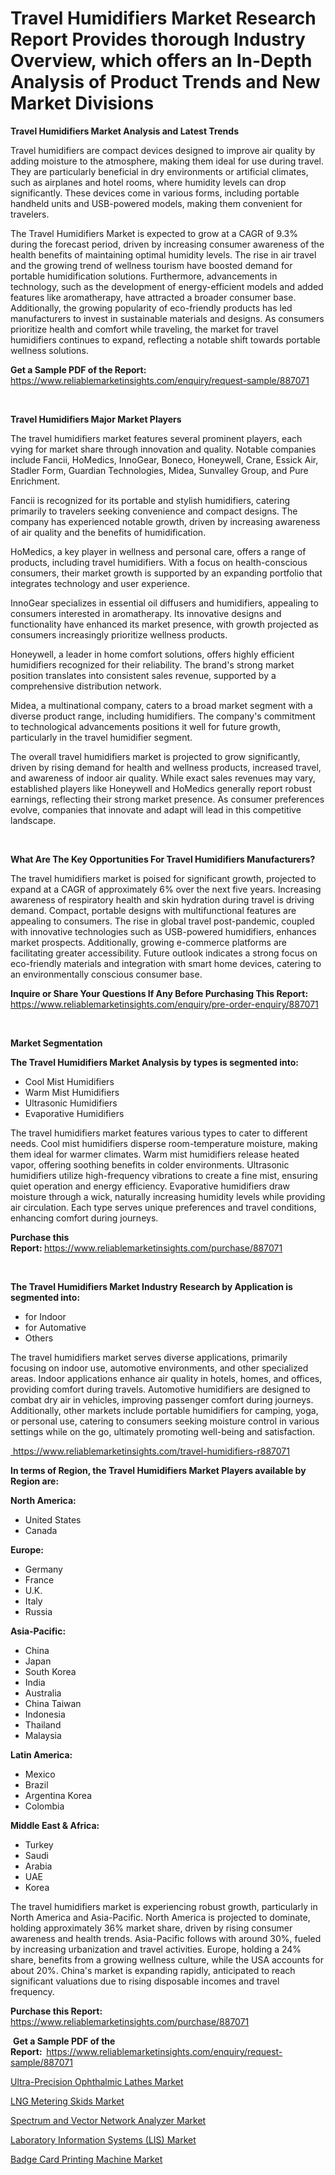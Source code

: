 <p><h1>Travel Humidifiers Market Research Report Provides thorough Industry Overview, which offers an In-Depth Analysis of Product Trends and New Market Divisions</h1></p><p><strong>Travel Humidifiers Market Analysis and Latest Trends</strong></p>
<p><p>Travel humidifiers are compact devices designed to improve air quality by adding moisture to the atmosphere, making them ideal for use during travel. They are particularly beneficial in dry environments or artificial climates, such as airplanes and hotel rooms, where humidity levels can drop significantly. These devices come in various forms, including portable handheld units and USB-powered models, making them convenient for travelers.</p><p>The Travel Humidifiers Market is expected to grow at a CAGR of 9.3% during the forecast period, driven by increasing consumer awareness of the health benefits of maintaining optimal humidity levels. The rise in air travel and the growing trend of wellness tourism have boosted demand for portable humidification solutions. Furthermore, advancements in technology, such as the development of energy-efficient models and added features like aromatherapy, have attracted a broader consumer base. Additionally, the growing popularity of eco-friendly products has led manufacturers to invest in sustainable materials and designs. As consumers prioritize health and comfort while traveling, the market for travel humidifiers continues to expand, reflecting a notable shift towards portable wellness solutions.</p></p>
<p><strong>Get a Sample PDF of the Report:&nbsp;</strong> <a href="https://www.reliablemarketinsights.com/enquiry/request-sample/887071?utm_campaign=3209&utm_medium=2&utm_source=Github&utm_content=ia&utm_term=04042025&utm_id=travel-humidifiers">https://www.reliablemarketinsights.com/enquiry/request-sample/887071</a></p>
<p>&nbsp;</p>
<p><strong>Travel Humidifiers Major Market Players</strong></p>
<p><p>The travel humidifiers market features several prominent players, each vying for market share through innovation and quality. Notable companies include Fancii, HoMedics, InnoGear, Boneco, Honeywell, Crane, Essick Air, Stadler Form, Guardian Technologies, Midea, Sunvalley Group, and Pure Enrichment.</p><p>Fancii is recognized for its portable and stylish humidifiers, catering primarily to travelers seeking convenience and compact designs. The company has experienced notable growth, driven by increasing awareness of air quality and the benefits of humidification.</p><p>HoMedics, a key player in wellness and personal care, offers a range of products, including travel humidifiers. With a focus on health-conscious consumers, their market growth is supported by an expanding portfolio that integrates technology and user experience.</p><p>InnoGear specializes in essential oil diffusers and humidifiers, appealing to consumers interested in aromatherapy. Its innovative designs and functionality have enhanced its market presence, with growth projected as consumers increasingly prioritize wellness products.</p><p>Honeywell, a leader in home comfort solutions, offers highly efficient humidifiers recognized for their reliability. The brand's strong market position translates into consistent sales revenue, supported by a comprehensive distribution network.</p><p>Midea, a multinational company, caters to a broad market segment with a diverse product range, including humidifiers. The company's commitment to technological advancements positions it well for future growth, particularly in the travel humidifier segment.</p><p>The overall travel humidifiers market is projected to grow significantly, driven by rising demand for health and wellness products, increased travel, and awareness of indoor air quality. While exact sales revenues may vary, established players like Honeywell and HoMedics generally report robust earnings, reflecting their strong market presence. As consumer preferences evolve, companies that innovate and adapt will lead in this competitive landscape.</p></p>
<p>&nbsp;</p>
<p><strong>What Are The Key Opportunities For Travel Humidifiers Manufacturers?</strong></p>
<p><p>The travel humidifiers market is poised for significant growth, projected to expand at a CAGR of approximately 6% over the next five years. Increasing awareness of respiratory health and skin hydration during travel is driving demand. Compact, portable designs with multifunctional features are appealing to consumers. The rise in global travel post-pandemic, coupled with innovative technologies such as USB-powered humidifiers, enhances market prospects. Additionally, growing e-commerce platforms are facilitating greater accessibility. Future outlook indicates a strong focus on eco-friendly materials and integration with smart home devices, catering to an environmentally conscious consumer base.</p></p>
<p><strong>Inquire or Share Your Questions If Any Before Purchasing This Report:</strong> <a href="https://www.reliablemarketinsights.com/enquiry/pre-order-enquiry/887071?utm_campaign=3209&utm_medium=2&utm_source=Github&utm_content=ia&utm_term=04042025&utm_id=travel-humidifiers">https://www.reliablemarketinsights.com/enquiry/pre-order-enquiry/887071</a></p>
<p>&nbsp;</p>
<p><strong>Market Segmentation</strong></p>
<p><strong>The Travel Humidifiers Market Analysis by types is segmented into:</strong></p>
<p><ul><li>Cool Mist Humidifiers</li><li>Warm Mist Humidifiers</li><li>Ultrasonic Humidifiers</li><li>Evaporative Humidifiers</li></ul></p>
<p><p>The travel humidifiers market features various types to cater to different needs. Cool mist humidifiers disperse room-temperature moisture, making them ideal for warmer climates. Warm mist humidifiers release heated vapor, offering soothing benefits in colder environments. Ultrasonic humidifiers utilize high-frequency vibrations to create a fine mist, ensuring quiet operation and energy efficiency. Evaporative humidifiers draw moisture through a wick, naturally increasing humidity levels while providing air circulation. Each type serves unique preferences and travel conditions, enhancing comfort during journeys.</p></p>
<p><strong>Purchase this Report:&nbsp;</strong><a href="https://www.reliablemarketinsights.com/purchase/887071?utm_campaign=3209&utm_medium=2&utm_source=Github&utm_content=ia&utm_term=04042025&utm_id=travel-humidifiers">https://www.reliablemarketinsights.com/purchase/887071</a></p>
<p>&nbsp;</p>
<p><strong>The Travel Humidifiers Market Industry Research by Application is segmented into:</strong></p>
<p><ul><li>for Indoor</li><li>for Automative</li><li>Others</li></ul></p>
<p><p>The travel humidifiers market serves diverse applications, primarily focusing on indoor use, automotive environments, and other specialized areas. Indoor applications enhance air quality in hotels, homes, and offices, providing comfort during travels. Automotive humidifiers are designed to combat dry air in vehicles, improving passenger comfort during journeys. Additionally, other markets include portable humidifiers for camping, yoga, or personal use, catering to consumers seeking moisture control in various settings while on the go, ultimately promoting well-being and satisfaction.</p></p>
<p><a href="https://www.reliablemarketinsights.com/travel-humidifiers-r887071?utm_campaign=3209&utm_medium=2&utm_source=Github&utm_content=ia&utm_term=04042025&utm_id=travel-humidifiers">&nbsp;https://www.reliablemarketinsights.com/travel-humidifiers-r887071</a></p>
<p><strong>In terms of Region, the Travel Humidifiers Market Players available by Region are:</strong></p>
<p>
    <p> <strong> North America: </strong>
        <ul>
            <li>United States</li>
            <li>Canada</li>
        </ul>
        </p> 
    <p> <strong> Europe: </strong>
        <ul>
            <li>Germany</li>
            <li>France</li>
            <li>U.K.</li>
            <li>Italy</li>
            <li>Russia</li>
        </ul>
        </p> 
    <p> <strong> Asia-Pacific: </strong>
        <ul>
            <li>China</li>
            <li>Japan</li>
            <li>South Korea</li>
            <li>India</li>
            <li>Australia</li>
            <li>China Taiwan</li>
            <li>Indonesia</li>
            <li>Thailand</li>
            <li>Malaysia</li>
        </ul>
        </p> 
    <p> <strong> Latin America: </strong>
        <ul>
            <li>Mexico</li>
            <li>Brazil</li>
            <li>Argentina Korea</li>
            <li>Colombia</li>
        </ul>
        </p> 
    <p> <strong> Middle East & Africa: </strong>
        <ul>
            <li>Turkey</li>
            <li>Saudi</li>
            <li>Arabia</li>
            <li>UAE</li>
            <li>Korea</li>
        </ul>
    </p>
    </p>
<p><p>The travel humidifiers market is experiencing robust growth, particularly in North America and Asia-Pacific. North America is projected to dominate, holding approximately 36% market share, driven by rising consumer awareness and health trends. Asia-Pacific follows with around 30%, fueled by increasing urbanization and travel activities. Europe, holding a 24% share, benefits from a growing wellness culture, while the USA accounts for about 20%. China's market is expanding rapidly, anticipated to reach significant valuations due to rising disposable incomes and travel frequency.</p></p>
<p><strong>Purchase this Report: </strong><a href="https://www.reliablemarketinsights.com/purchase/887071?utm_campaign=3209&utm_medium=2&utm_source=Github&utm_content=ia&utm_term=04042025&utm_id=travel-humidifiers">https://www.reliablemarketinsights.com/purchase/887071</a></p>
<p>&nbsp;<strong>Get a Sample PDF of the Report:&nbsp;&nbsp;</strong><a href="https://www.reliablemarketinsights.com/enquiry/request-sample/887071?utm_campaign=3209&utm_medium=2&utm_source=Github&utm_content=ia&utm_term=04042025&utm_id=travel-humidifiers">https://www.reliablemarketinsights.com/enquiry/request-sample/887071</a></p>
<p><strong></strong></p>
<p><p><a href="https://www.linkedin.com/pulse/rising-ultra-precision-ophthalmic-lathes-market-key-drivers-c8gje?utm_campaign=3209&utm_medium=2&utm_source=Github&utm_content=ia&utm_term=04042025&utm_id=travel-humidifiers">Ultra-Precision Ophthalmic Lathes Market</a></p><p><a href="https://www.linkedin.com/pulse/lng-metering-skids-market-trends-focusing-insight-forecast-x4b6e?utm_campaign=3209&utm_medium=2&utm_source=Github&utm_content=ia&utm_term=04042025&utm_id=travel-humidifiers">LNG Metering Skids Market</a></p><p><a href="https://www.linkedin.com/pulse/market-growth-spectrum-vector-network-analyzer-sector-2025-2032-jauye?utm_campaign=3209&utm_medium=2&utm_source=Github&utm_content=ia&utm_term=04042025&utm_id=travel-humidifiers">Spectrum and Vector Network Analyzer Market</a></p><p><a href="https://www.linkedin.com/pulse/laboratory-information-systems-lis-market-analysis-report-key-hqabf?utm_campaign=3209&utm_medium=2&utm_source=Github&utm_content=ia&utm_term=04042025&utm_id=travel-humidifiers">Laboratory Information Systems (LIS) Market</a></p><p><a href="https://www.linkedin.com/pulse/comprehensive-badge-card-printing-machine-market-size-report-h7mte?utm_campaign=3209&utm_medium=2&utm_source=Github&utm_content=ia&utm_term=04042025&utm_id=travel-humidifiers">Badge Card Printing Machine Market</a></p></p>